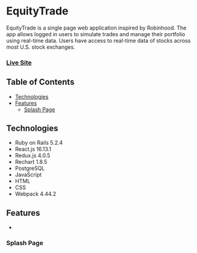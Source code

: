 # EquityTrade

EquityTrade is a single page web application inspired by Robinhood. The app allows logged in users to simulate trades and manage their portfolio using real-time data. Users have access to real-time data of stocks across most U.S. stock exchanges.

### [Live Site](https://www.equitytrade.herokuapp.com)


## Table of Contents
* [Technologies](#technologies)
* [Features](#features)
  * [Splash Page](#splash-page)

## Technologies
* Ruby on Rails 5.2.4
* React.js 16.13.1
* Redux.js 4.0.5
* Rechart 1.8.5
* PostgreSQL 
* JavaScript
* HTML
* CSS
* Webpack 4.44.2



## Features
* 

### Splash Page
